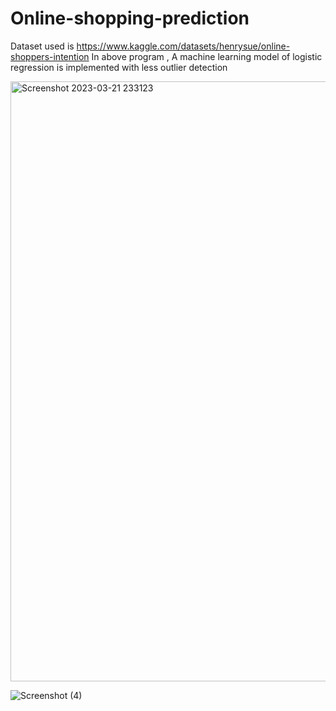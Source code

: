 # Online-shopping-prediction
Dataset used is https://www.kaggle.com/datasets/henrysue/online-shoppers-intention 
In above program , A machine learning model of logistic regression is implemented with less outlier detection


<img width="960" alt="Screenshot 2023-03-21 233123" src="https://user-images.githubusercontent.com/131664306/233980661-aec3c5f1-4d69-4eb0-a950-ce96e4be5cb8.png">



![Screenshot (4)](https://user-images.githubusercontent.com/131664306/233980779-df9adddd-dd74-4092-84c4-09429f9f7717.png)

